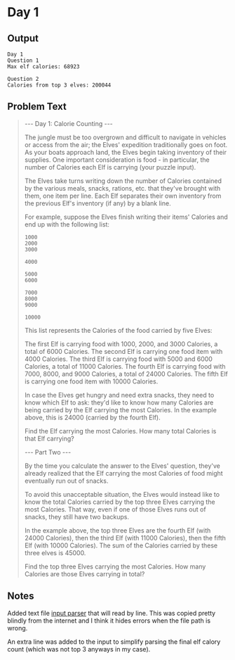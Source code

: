 # Day 1

## Output

```
Day 1
Question 1
Max elf calories: 68923

Question 2
Calories from top 3 elves: 200044
```

## Problem Text
> --- Day 1: Calorie Counting ---
> 
> The jungle must be too overgrown and difficult to navigate in vehicles or access from the air; the Elves' expedition traditionally goes on foot. As your boats approach land, the Elves begin taking inventory of their supplies. One important consideration is food - in particular, the number of Calories each Elf is carrying (your puzzle input).
> 
> The Elves take turns writing down the number of Calories contained by the various meals, snacks, rations, etc. that they've brought with them, one item per line. Each Elf separates their own inventory from the previous Elf's inventory (if any) by a blank line.
> 
> For example, suppose the Elves finish writing their items' Calories and end up with the following list:
> ```
> 1000
> 2000
> 3000
> 
> 4000
> 
> 5000
> 6000
> 
> 7000
> 8000
> 9000
> 
> 10000
> 
> ```
> This list represents the Calories of the food carried by five Elves:
> 
> 	The first Elf is carrying food with 1000, 2000, and 3000 Calories, a total of 6000 Calories.
> 	The second Elf is carrying one food item with 4000 Calories.
> 	The third Elf is carrying food with 5000 and 6000 Calories, a total of 11000 Calories.
> 	The fourth Elf is carrying food with 7000, 8000, and 9000 Calories, a total of 24000 Calories.
> 	The fifth Elf is carrying one food item with 10000 Calories.
> 
> In case the Elves get hungry and need extra snacks, they need to know which Elf to ask: they'd like to know how many Calories are being carried by the Elf carrying the most Calories. In the example above, this is 24000 (carried by the fourth Elf).
> 
> Find the Elf carrying the most Calories. How many total Calories is that Elf carrying?
> 
> --- Part Two ---
> 
> By the time you calculate the answer to the Elves' question, they've already realized that the Elf carrying the most Calories of food might eventually run out of snacks.
> 
> To avoid this unacceptable situation, the Elves would instead like to know the total Calories carried by the top three Elves carrying the most Calories. That way, even if one of those Elves runs out of snacks, they still have two backups.
> 
> In the example above, the top three Elves are the fourth Elf (with 24000 Calories), then the third Elf (with 11000 Calories), then the fifth Elf (with 10000 Calories). The sum of the Calories carried by these three elves is 45000.
> 
> Find the top three Elves carrying the most Calories. How many Calories are those Elves carrying in total?

## Notes

Added text file [input parser](./../../inputs.rs) that will read by line. This was copied pretty blindly from the internet and I think it hides errors when the file path is wrong.

An extra line was added to the input to simplify parsing the final elf calory count (which was not top 3 anyways in my case).

